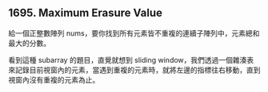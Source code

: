 ## 1695. Maximum Erasure Value

給一個正整數陣列 nums，要你找到所有元素皆不重複的連續子陣列中，元素總和最大的分數。

看到這種 subarray 的題目，直覺就想到 sliding window，我們透過一個雜湊表來記錄目前視窗內的元素，當遇到重複的元素時，就將左邊的指標往右移動，直到視窗內沒有重複的元素為止。
